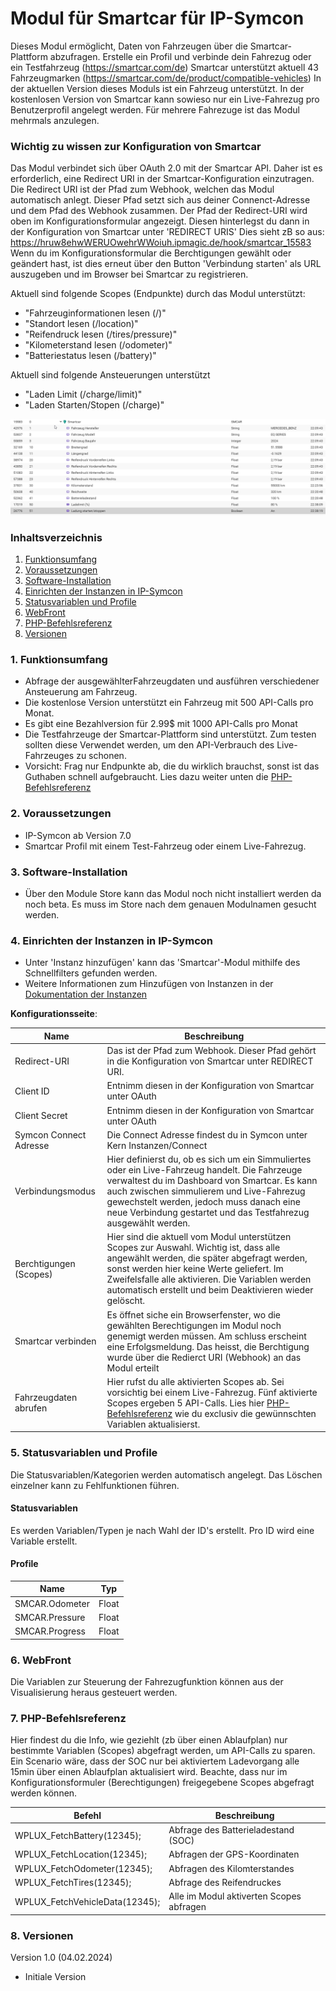 # Modul für Smartcar für IP-Symcon
Dieses Modul ermöglicht, Daten von Fahrzeugen über die Smartcar-Plattform abzufragen. 
Erstelle ein Profil und verbinde dein Fahrezug oder ein Testfahrzeug (https://smartcar.com/de)
Smartcar unterstützt aktuell 43 Fahrzeugmarken (https://smartcar.com/de/product/compatible-vehicles)
In der aktuellen Version dieses Moduls ist ein Fahrzeug unterstützt.
In der kostenlosen Version von Smartcar kann sowieso nur ein Live-Fahrezug pro Benutzerprofil angelegt werden.
Für mehrere Fahrezuge ist das Modul mehrmals anzulegen.

### Wichtig zu wissen zur Konfiguration von Smartcar
Das Modul verbindet sich über OAuth 2.0 mit der Smartcar API. 
Daher ist es erforderlich, eine Redirect URI in der Smartcar-Konfiguration einzutragen. 
Die Redirect URI ist der Pfad zum Webhook, welchen das Modul automatisch anlegt. 
Dieser Pfad setzt sich aus deiner Connenct-Adresse und dem Pfad des Webhook zusammen. 
Der Pfad der Redirect-URI wird oben im Konfigurationsformular angezeigt. 
Diesen hinterlegst du dann in der Konfiguration von Smartcar unter 'REDIRECT URIS' Dies sieht zB so aus: https://hruw8ehwWERUOwehrWWoiuh.ipmagic.de/hook/smartcar_15583
Wenn du im Konfigurationsformular die Berchtigungen gewählt oder geändert hast, ist dies erneut über den Button 'Verbindung starten' als URL auszugeben und im Browser bei Smartcar zu registrieren.


Aktuell sind folgende Scopes (Endpunkte) durch das Modul unterstützt:
* "Fahrzeuginformationen lesen (/)"
* "Standort lesen (/location)"
* "Reifendruck lesen (/tires/pressure)"
* "Kilometerstand lesen (/odometer)"
* "Batteriestatus lesen (/battery)"

Aktuell sind folgende Ansteuerungen unterstützt
* "Laden Limit (/charge/limit)"
* "Laden Starten/Stopen (/charge)"

![alt text](image.png)


### Inhaltsverzeichnis

1. [Funktionsumfang](#1-funktionsumfang)
2. [Voraussetzungen](#2-voraussetzungen)
3. [Software-Installation](#3-software-installation)
4. [Einrichten der Instanzen in IP-Symcon](#4-einrichten-der-instanzen-in-ip-symcon)
5. [Statusvariablen und Profile](#5-statusvariablen-und-profile)
6. [WebFront](#6-webfront)
7. [PHP-Befehlsreferenz](#7-php-befehlsreferenz)
8. [Versionen](#8-versionen)

### 1. Funktionsumfang

* Abfrage der ausgewählterFahrzeugdaten und ausführen verschiedener Ansteuerung am Fahrzeug.
* Die kostenlose Version unterstützt ein Fahrzeug mit 500 API-Calls pro Monat.
* Es gibt eine Bezahlversion für 2.99$ mit 1000 API-Calls pro Monat
* Die Testfahrzeuge der Smartcar-Plattform sind unterstützt. Zum testen sollten diese Verwendet werden, um den API-Verbrauch des Live-Fahrzeuges zu schonen.
* Vorsicht: Frag nur Endpunkte ab, die du wirklich brauchst, sonst ist das Guthaben schnell aufgebraucht. Lies dazu weiter unten die [PHP-Befehlsreferenz](#7-php-befehlsreferenz)

### 2. Voraussetzungen

- IP-Symcon ab Version 7.0
- Smartcar Profil mit einem Test-Fahrzeug oder einem Live-Fahrezug.

### 3. Software-Installation

* Über den Module Store kann das Modul noch nicht installiert werden da noch beta. Es muss im Store nach dem genauen Modulnamen gesucht werden.

### 4. Einrichten der Instanzen in IP-Symcon

- Unter 'Instanz hinzufügen' kann das 'Smartcar'-Modul mithilfe des Schnellfilters gefunden werden.  
- Weitere Informationen zum Hinzufügen von Instanzen in der [Dokumentation der Instanzen](https://www.symcon.de/service/dokumentation/konzepte/instanzen/#Instanz_hinzufügen)

__Konfigurationsseite__:

Name     | Beschreibung
-------- | ------------------
Redirect-URI                |  Das ist der Pfad zum Webhook. Dieser Pfad gehört in die Konfiguration von Smartcar unter REDIRECT URI.
Client ID                   |  Entnimm diesen in der Konfiguration von Smartcar unter OAuth
Client Secret               |  Entnimm diesen in der Konfiguration von Smartcar unter OAuth
Symcon Connect Adresse      |  Die Connect Adresse findest du in Symcon unter Kern Instanzen/Connect
Verbindungsmodus            |  Hier definierst du, ob es sich um ein Simmuliertes oder ein Live-Fahrzeug handelt. Die Fahrzeuge verwaltest du im Dashboard von Smartcar. Es kann auch zwischen simmulierem und Live-Fahrezug gewechstelt werden, jedoch muss danach eine neue Verbindung gestartet und das Testfahrezug ausgewählt werden.
Berchtigungen (Scopes)      |  Hier sind die aktuell vom Modul unterstützen Scopes zur Auswahl. Wichtig ist, dass alle angewählt werden, die später abgefragt werden, sonst werden hier keine Werte geliefert. Im Zweifelsfalle alle aktivieren. Die Variablen werden automatisch erstellt und beim Deaktivieren wieder gelöscht.
Smartcar verbinden         |  Es öffnet siche ein Browserfenster, wo die gewählten Berechtigungen im Modul noch genemigt werden müssen. Am schluss erscheint eine Erfolgsmeldung. Das heisst, die Berchtigung wurde über die Redierct URI (Webhook) an das Modul erteilt
Fahrzeugdaten abrufen       |  Hier rufst du alle aktivierten Scopes ab. Sei vorsichtig bei einem Live-Fahrezug. Fünf aktivierte Scopes ergeben 5 API-Calls. Lies hier [PHP-Befehlsreferenz](#7-php-befehlsreferenz) wie du exclusiv die gewünnschten Variablen aktualisierst.


### 5. Statusvariablen und Profile

Die Statusvariablen/Kategorien werden automatisch angelegt. Das Löschen einzelner kann zu Fehlfunktionen führen.

#### Statusvariablen

Es werden Variablen/Typen je nach Wahl der ID's erstellt. Pro ID wird eine Variable erstellt.

#### Profile

Name   | Typ
------ | ------- 
SMCAR.Odometer   |  Float  
SMCAR.Pressure   |  Float   
SMCAR.Progress   |  Float  

### 6. WebFront

Die Variablen zur Steuerung der Fahrezugfunktion können aus der Visualisierung heraus gesteuert werden.

### 7. PHP-Befehlsreferenz

Hier findest du die Info, wie geziehlt (zb über einen Ablaufplan) nur bestimmte Variablen (Scopes) abgefragt werden, um API-Calls zu sparen. 
Ein Scenario wäre, dass der SOC nur bei aktiviertem Ladevorgang alle 15min über einen Ablaufplan aktualisiert wird.
Beachte, dass nur im Konfigurationsformuler (Berechtigungen) freigegebene Scopes abgefragt werden können.

Befehl   | Beschreibung
------ | -------
WPLUX_FetchBattery(12345);      |   Abfrage des Batterieladestand (SOC)
WPLUX_FetchLocation(12345);     |   Abfragen der GPS-Koordinaten
WPLUX_FetchOdometer(12345);     |   Abfragen des Kilomterstandes
WPLUX_FetchTires(12345);        |   Abfrage des Reifendruckes
WPLUX_FetchVehicleData(12345);  |   Alle im Modul aktiverten Scopes abfragen

### 8. Versionen

Version 1.0 (04.02.2024)

- Initiale Version